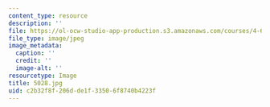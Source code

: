 ```yaml
---
content_type: resource
description: ''
file: https://ol-ocw-studio-app-production.s3.amazonaws.com/courses/4-614-religious-architecture-and-islamic-cultures-fall-2002/c2b32f8f206dde1f33506f8740b4223f_5028.jpg
file_type: image/jpeg
image_metadata:
  caption: ''
  credit: ''
  image-alt: ''
resourcetype: Image
title: 5028.jpg
uid: c2b32f8f-206d-de1f-3350-6f8740b4223f
---
```

